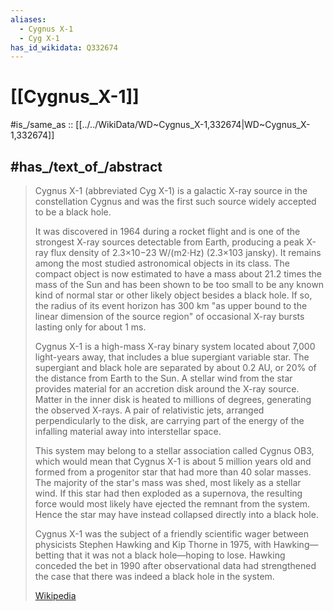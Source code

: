 ```yaml
---
aliases:
  - Cygnus X-1
  - Cyg X-1
has_id_wikidata: Q332674
---
```


# [[Cygnus_X-1]] 

#is_/same_as :: [[../../WikiData/WD~Cygnus_X-1,332674|WD~Cygnus_X-1,332674]] 

## #has_/text_of_/abstract 

> Cygnus X-1 (abbreviated Cyg X-1) is a galactic X-ray source in the constellation Cygnus 
> and was the first such source widely accepted to be a black hole. 
> 
> It was discovered in 1964 during a rocket flight and is one of the strongest X-ray sources detectable from Earth, producing a peak X-ray flux density of 2.3×10−23 W/(m2⋅Hz) (2.3×103 jansky).  It remains among the most studied astronomical objects in its class. The compact object is now estimated to have a mass about 21.2 times the mass of the Sun and has been shown to be too small to be any known kind of normal star or other likely object besides a black hole. If so, the radius of its event horizon has 300 km "as upper bound to the linear dimension of the source region" of occasional X-ray bursts lasting only for about 1 ms.
>
> Cygnus X-1 is a high-mass X-ray binary system located about 7,000 light-years away, that includes a blue supergiant variable star.  The supergiant and black hole are separated by about 0.2 AU, or 20% of the distance from Earth to the Sun. A stellar wind from the star provides material for an accretion disk around the X-ray source. Matter in the inner disk is heated to millions of degrees, generating the observed X-rays. A pair of relativistic jets, arranged perpendicularly to the disk, are carrying part of the energy of the infalling material away into interstellar space.
>
> This system may belong to a stellar association called Cygnus OB3, which would mean that Cygnus X-1 is about 5 million years old and formed from a progenitor star that had more than 40 solar masses. The majority of the star's mass was shed, most likely as a stellar wind. If this star had then exploded as a supernova, the resulting force would most likely have ejected the remnant from the system. Hence the star may have instead collapsed directly into a black hole.
>
> Cygnus X-1 was the subject of a friendly scientific wager between physicists Stephen Hawking and Kip Thorne in 1975, with Hawking—betting that it was not a black hole—hoping to lose. Hawking conceded the bet in 1990 after observational data had strengthened the case that there was indeed a black hole in the system.
>
> [Wikipedia](https://en.wikipedia.org/wiki/Cygnus%20X-1) 

